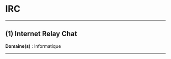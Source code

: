 # IRC

--------------------

## (1) Internet Relay Chat

**Domaine(s)** : Informatique

--------------------
